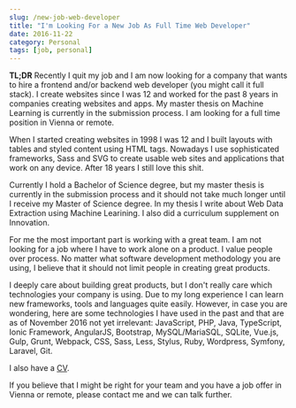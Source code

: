 ```yaml
---
slug: /new-job-web-developer
title: "I'm Looking For a New Job As Full Time Web Developer"
date: 2016-11-22
category: Personal
tags: [job, personal]
---
```


**TL;DR** Recently I quit my job and I am now looking for a company that wants to hire a frontend and/or backend web developer (you might call it full stack). I create websites since I was 12 and worked for the past 8 years in companies creating websites and apps. My master thesis on Machine Learning is currently in the submission process. I am looking for a full time position in Vienna or remote.

When I started creating websites in 1998 I was 12 and I built layouts with tables and styled content using HTML tags. Nowadays I use sophisticated frameworks, Sass and SVG to create usable web sites and applications that work on any device. After 18 years I still love this shit.

Currently I hold a Bachelor of Science degree, but my master thesis is currently in the submission process and it should not take much longer until I receive my Master of Science degree. In my thesis I write about Web Data Extraction using Machine Learining. I also did a curriculum supplement on Innovation.

For me the most important part is working with a great team. I am not looking for a job where I have to work alone on a product. I value people over process. No matter what software development methodology you are using, I believe that it should not limit people in creating great products.

I deeply care about building great products, but I don't really care which technologies your company is using. Due to my long experience I can learn new frameworks, tools and languages quite easily. However, in case you are wondering, here are some technologies I have used in the past and that are as of November 2016 not yet irrelevant: JavaScript, PHP, Java, TypeScript, Ionic Framework, AngularJS, Bootstrap, MySQL/MariaSQL, SQLite, Vue.js, Gulp, Grunt, Webpack, CSS, Sass, Less, Stylus, Ruby, Wordpress, Symfony, Laravel, Git.

I also have a [CV](/cv/).

If you believe that I might be right for your team and you have a job offer in Vienna or remote, please contact me and we can talk further.
